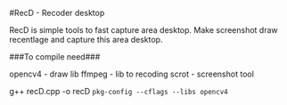 #RecD - Recoder desktop

RecD is simple tools to fast capture area desktop. Make screenshot draw recentlage and capture this area desktop.

###To compile need###

opencv4 - draw lib
ffmpeg  - lib to recoding
scrot   - screenshot tool

g++ recD.cpp -o recD `pkg-config --cflags --libs opencv4`
